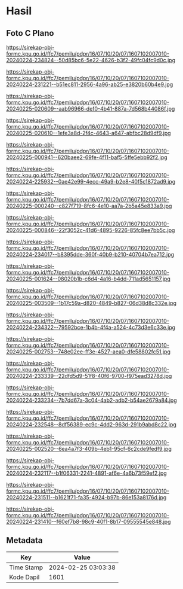 # Hasil

## Foto C Plano

https://sirekap-obj-formc.kpu.go.id/ffc7/pemilu/pdpr/16/07/10/20/07/1607102007010-20240224-234824--50d85bc6-5e22-4626-b3f2-49fc04fc9d0c.jpg

https://sirekap-obj-formc.kpu.go.id/ffc7/pemilu/pdpr/16/07/10/20/07/1607102007010-20240224-231221--b51ec811-2956-4a96-ab25-e3820b60b4e9.jpg

https://sirekap-obj-formc.kpu.go.id/ffc7/pemilu/pdpr/16/07/10/20/07/1607102007010-20240225-020609--aab96966-def0-4b41-887a-7d568b44086f.jpg

https://sirekap-obj-formc.kpu.go.id/ffc7/pemilu/pdpr/16/07/10/20/07/1607102007010-20240225-020610--1efe3a8d-2f4c-4643-a647-abfbc28d9df9.jpg

https://sirekap-obj-formc.kpu.go.id/ffc7/pemilu/pdpr/16/07/10/20/07/1607102007010-20240225-000941--620baee2-69fe-4f11-baf5-5ffe5ebb92f2.jpg

https://sirekap-obj-formc.kpu.go.id/ffc7/pemilu/pdpr/16/07/10/20/07/1607102007010-20240224-225932--0ae42e99-4ecc-49a9-b2e8-40f5c1872ad9.jpg

https://sirekap-obj-formc.kpu.go.id/ffc7/pemilu/pdpr/16/07/10/20/07/1607102007010-20240225-000240--c827f719-8fc6-4e10-aa7a-2b5a45e833a9.jpg

https://sirekap-obj-formc.kpu.go.id/ffc7/pemilu/pdpr/16/07/10/20/07/1607102007010-20240225-000846--22f3052c-41d6-4895-9226-85fc8ee7bb5c.jpg

https://sirekap-obj-formc.kpu.go.id/ffc7/pemilu/pdpr/16/07/10/20/07/1607102007010-20240224-234017--b8395dde-360f-40b9-b210-40704b7ea712.jpg

https://sirekap-obj-formc.kpu.go.id/ffc7/pemilu/pdpr/16/07/10/20/07/1607102007010-20240225-001624--08020b1b-c6d4-4a16-b4dd-711ad5651157.jpg

https://sirekap-obj-formc.kpu.go.id/ffc7/pemilu/pdpr/16/07/10/20/07/1607102007010-20240225-003509--1b17c59a-d820-4849-b827-06d38d8c332e.jpg

https://sirekap-obj-formc.kpu.go.id/ffc7/pemilu/pdpr/16/07/10/20/07/1607102007010-20240224-234322--79592bce-1b4b-4f4a-a524-4c73d3e6c33e.jpg

https://sirekap-obj-formc.kpu.go.id/ffc7/pemilu/pdpr/16/07/10/20/07/1607102007010-20240225-002753--748e02ee-ff3e-4527-aea0-dfe58802fc51.jpg

https://sirekap-obj-formc.kpu.go.id/ffc7/pemilu/pdpr/16/07/10/20/07/1607102007010-20240224-233339--22dfd5d9-51f8-40f6-9700-f975ead3278d.jpg

https://sirekap-obj-formc.kpu.go.id/ffc7/pemilu/pdpr/16/07/10/20/07/1607102007010-20240224-233234--7b7dd67a-3c04-4ab2-adb2-b54ae2679a84.jpg

https://sirekap-obj-formc.kpu.go.id/ffc7/pemilu/pdpr/16/07/10/20/07/1607102007010-20240224-232548--8df56389-ec9c-4dd2-963d-291b9abd8c22.jpg

https://sirekap-obj-formc.kpu.go.id/ffc7/pemilu/pdpr/16/07/10/20/07/1607102007010-20240225-002520--6ea4a7f3-409b-4eb1-95cf-6c2cde9fedf9.jpg

https://sirekap-obj-formc.kpu.go.id/ffc7/pemilu/pdpr/16/07/10/20/07/1607102007010-20240224-232117--b1f06331-2241-4891-af6e-4a6b73f59ef2.jpg

https://sirekap-obj-formc.kpu.go.id/ffc7/pemilu/pdpr/16/07/10/20/07/1607102007010-20240224-231511--b1621f71-fa35-4924-b97b-86e153a8176d.jpg

https://sirekap-obj-formc.kpu.go.id/ffc7/pemilu/pdpr/16/07/10/20/07/1607102007010-20240224-231410--f60ef7b8-98c9-40f1-8b17-09555545e848.jpg


## Metadata

| Key        | Value               |
| ---------- | ------------------- |
| Time Stamp | 2024-02-25 03:03:38 |
| Kode Dapil | 1601                |



